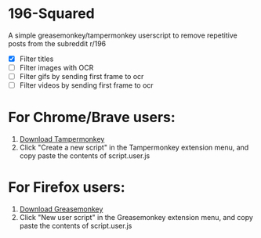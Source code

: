 # 196-Squared
A simple greasemonkey/tampermonkey userscript to remove repetitive posts from the subreddit r/196

* [X] Filter titles
* [ ] Filter images with OCR
* [ ] Filter gifs by sending first frame to ocr
* [ ] Filter videos by sending first frame to ocr

# For Chrome/Brave users:
1. [Download Tampermonkey](https://chrome.google.com/webstore/detail/tampermonkey/dhdgffkkebhmkfjojejmpbldmpobfkfo)
2. Click "Create a new script" in the Tampermonkey extension menu, and copy paste the contents of script.user.js

# For Firefox users:
1. [Download Greasemonkey](https://addons.mozilla.org/en-US/firefox/addon/greasemonkey/)
2. Click "New user script" in the Greasemonkey extension menu, and copy paste the contents of script.user.js
